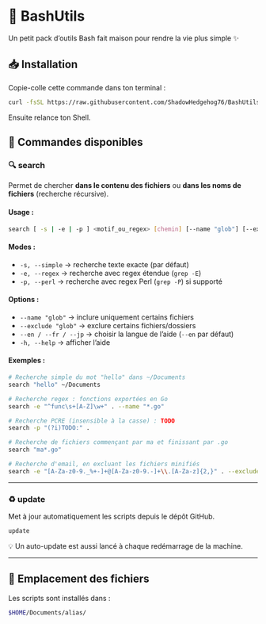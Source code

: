 # 🐚 BashUtils

Un petit pack d’outils Bash fait maison pour rendre la vie plus simple ✨

## :inbox_tray: Installation

Copie-colle cette commande dans ton terminal :

```bash
curl -fsSL https://raw.githubusercontent.com/ShadowHedgehog76/BashUtils/main/install.sh | bash
```

Ensuite relance ton Shell.

## :pushpin: Commandes disponibles

### :mag: search

Permet de chercher **dans le contenu des fichiers** ou **dans les noms de fichiers** (recherche récursive).

#### Usage :

```bash
search [ -s | -e | -p ] <motif_ou_regex> [chemin] [--name "glob"] [--exclude "glob"]
```

#### Modes :

* `-s, --simple` → recherche texte exacte (par défaut)
* `-e, --regex` → recherche avec regex étendue (`grep -E`)
* `-p, --perl` → recherche avec regex Perl (`grep -P`) si supporté

#### Options :

* `--name "glob"` → inclure uniquement certains fichiers
* `--exclude "glob"` → exclure certains fichiers/dossiers
* `--en / --fr / --jp` → choisir la langue de l’aide (`--en` par défaut)
* `-h, --help` → afficher l’aide

#### Exemples :

```bash
# Recherche simple du mot "hello" dans ~/Documents
search "hello" ~/Documents

# Recherche regex : fonctions exportées en Go
search -e "^func\s+[A-Z]\w+" . --name "*.go"

# Recherche PCRE (insensible à la casse) : TODO
search -p "(?i)TODO:" .

# Recherche de fichiers commençant par ma et finissant par .go
search "ma*.go"

# Recherche d'email, en excluant les fichiers minifiés
search -e "[A-Za-z0-9._%+-]+@[A-Za-z0-9.-]+\\.[A-Za-z]{2,}" . --exclude "*.min.js"
```

---

### :recycle: update

Met à jour automatiquement les scripts depuis le dépôt GitHub.

```bash
update
```

💡 Un auto-update est aussi lancé à chaque redémarrage de la machine.

---

## :open_file_folder: Emplacement des fichiers

Les scripts sont installés dans :

```bash
$HOME/Documents/alias/
```
